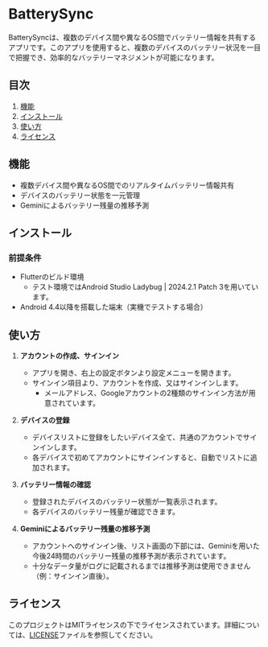 # BatterySync
BatterySyncは、複数のデバイス間や異なるOS間でバッテリー情報を共有するアプリです。このアプリを使用すると、複数のデバイスのバッテリー状況を一目で把握でき、効率的なバッテリーマネジメントが可能になります。

## 目次
1. [機能](#機能)
2. [インストール](#インストール)
3. [使い方](#使い方)
4. [ライセンス](#ライセンス)

## 機能
- 複数デバイス間や異なるOS間でのリアルタイムバッテリー情報共有
- デバイスのバッテリー状態を一元管理
- Geminiによるバッテリー残量の推移予測

## インストール
### 前提条件
- Flutterのビルド環境
  - テスト環境ではAndroid Studio Ladybug | 2024.2.1 Patch 3を用いています。
- Android 4.4以降を搭載した端末（実機でテストする場合）

## 使い方
1. **アカウントの作成、サインイン**
   - アプリを開き、右上の設定ボタンより設定メニューを開きます。
   - サインイン項目より、アカウントを作成、又はサインインします。
      - メールアドレス、Googleアカウントの2種類のサインイン方法が用意されています。
2. **デバイスの登録**
   - デバイスリストに登録をしたいデバイス全て、共通のアカウントでサインインします。
   - 各デバイスで初めてアカウントにサインインすると、自動でリストに追加されます。

3. **バッテリー情報の確認**
   - 登録されたデバイスのバッテリー状態が一覧表示されます。
   - 各デバイスのバッテリー残量が確認できます。

4. **Geminiによるバッテリー残量の推移予測**
   - アカウントへのサインイン後、リスト画面の下部には、Geminiを用いた今後24時間のバッテリー残量の推移予測が表示されています。
   - 十分なデータ量がログに記載されるまでは推移予測は使用できません（例：サインイン直後）。

## ライセンス
このプロジェクトはMITライセンスの下でライセンスされています。詳細については、[LICENSE](LICENSE)ファイルを参照してください。
